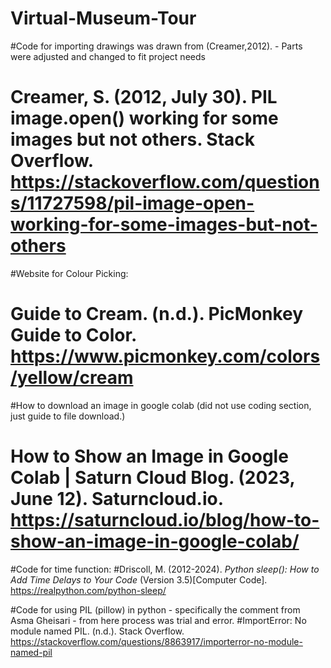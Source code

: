 # Virtual-Museum-Tour

#Code for importing drawings was drawn from (Creamer,2012). - Parts were adjusted and changed to fit project needs
# Creamer, S. (2012, July 30). PIL image.open() working for some images but not others. Stack Overflow. https://stackoverflow.com/questions/11727598/pil-image-open-working-for-some-images-but-not-others

#Website for Colour Picking:
# Guide to Cream. (n.d.). PicMonkey Guide to Color. https://www.picmonkey.com/colors/yellow/cream

#How to download an image in google colab (did not use coding section, just guide to file download.)
# How to Show an Image in Google Colab | Saturn Cloud Blog. (2023, June 12). Saturncloud.io. https://saturncloud.io/blog/how-to-show-an-image-in-google-colab/

#Code for time function:
#Driscoll, M. (2012-2024). _Python sleep(): How to Add Time Delays to Your Code_ (Version 3.5)[Computer Code]. https://realpython.com/python-sleep/ 

#Code for using PIL (pillow) in python - specifically the comment from Asma Gheisari - from here process was trial and error.
#ImportError: No module named PIL. (n.d.). Stack Overflow. https://stackoverflow.com/questions/8863917/importerror-no-module-named-pil

‌
‌



  
